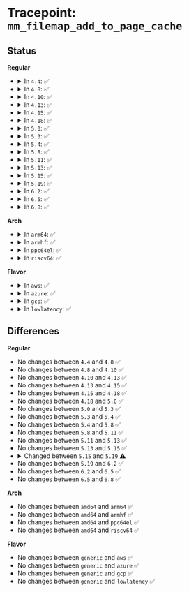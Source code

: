 # Tracepoint: <code>mm_filemap_add_to_page_cache</code>

## Status
<b>Regular</b>
<ul>
<li>
<details>
<summary>In <code>4.4</code>: ✅</summary>

Event:

```c
struct trace_event_raw_mm_filemap_op_page_cache {
    struct trace_entry ent;
    long unsigned int pfn;
    long unsigned int i_ino;
    long unsigned int index;
    dev_t s_dev;
    char __data[0];
};
```
Function:

```c
void trace_event_raw_event_mm_filemap_op_page_cache(void *__data, struct page *page);
```
</details>
</li>
<li>
<details>
<summary>In <code>4.8</code>: ✅</summary>

Event:

```c
struct trace_event_raw_mm_filemap_op_page_cache {
    struct trace_entry ent;
    long unsigned int pfn;
    long unsigned int i_ino;
    long unsigned int index;
    dev_t s_dev;
    char __data[0];
};
```
Function:

```c
void trace_event_raw_event_mm_filemap_op_page_cache(void *__data, struct page *page);
```
</details>
</li>
<li>
<details>
<summary>In <code>4.10</code>: ✅</summary>

Event:

```c
struct trace_event_raw_mm_filemap_op_page_cache {
    struct trace_entry ent;
    long unsigned int pfn;
    long unsigned int i_ino;
    long unsigned int index;
    dev_t s_dev;
    char __data[0];
};
```
Function:

```c
void trace_event_raw_event_mm_filemap_op_page_cache(void *__data, struct page *page);
```
</details>
</li>
<li>
<details>
<summary>In <code>4.13</code>: ✅</summary>

Event:

```c
struct trace_event_raw_mm_filemap_op_page_cache {
    struct trace_entry ent;
    long unsigned int pfn;
    long unsigned int i_ino;
    long unsigned int index;
    dev_t s_dev;
    char __data[0];
};
```
Function:

```c
void trace_event_raw_event_mm_filemap_op_page_cache(void *__data, struct page *page);
```
</details>
</li>
<li>
<details>
<summary>In <code>4.15</code>: ✅</summary>

Event:

```c
struct trace_event_raw_mm_filemap_op_page_cache {
    struct trace_entry ent;
    long unsigned int pfn;
    long unsigned int i_ino;
    long unsigned int index;
    dev_t s_dev;
    char __data[0];
};
```
Function:

```c
void trace_event_raw_event_mm_filemap_op_page_cache(void *__data, struct page *page);
```
</details>
</li>
<li>
<details>
<summary>In <code>4.18</code>: ✅</summary>

Event:

```c
struct trace_event_raw_mm_filemap_op_page_cache {
    struct trace_entry ent;
    long unsigned int pfn;
    long unsigned int i_ino;
    long unsigned int index;
    dev_t s_dev;
    char __data[0];
};
```
Function:

```c
void trace_event_raw_event_mm_filemap_op_page_cache(void *__data, struct page *page);
```
</details>
</li>
<li>
<details>
<summary>In <code>5.0</code>: ✅</summary>

Event:

```c
struct trace_event_raw_mm_filemap_op_page_cache {
    struct trace_entry ent;
    long unsigned int pfn;
    long unsigned int i_ino;
    long unsigned int index;
    dev_t s_dev;
    char __data[0];
};
```
Function:

```c
void trace_event_raw_event_mm_filemap_op_page_cache(void *__data, struct page *page);
```
</details>
</li>
<li>
<details>
<summary>In <code>5.3</code>: ✅</summary>

Event:

```c
struct trace_event_raw_mm_filemap_op_page_cache {
    struct trace_entry ent;
    long unsigned int pfn;
    long unsigned int i_ino;
    long unsigned int index;
    dev_t s_dev;
    char __data[0];
};
```
Function:

```c
void trace_event_raw_event_mm_filemap_op_page_cache(void *__data, struct page *page);
```
</details>
</li>
<li>
<details>
<summary>In <code>5.4</code>: ✅</summary>

Event:

```c
struct trace_event_raw_mm_filemap_op_page_cache {
    struct trace_entry ent;
    long unsigned int pfn;
    long unsigned int i_ino;
    long unsigned int index;
    dev_t s_dev;
    char __data[0];
};
```
Function:

```c
void trace_event_raw_event_mm_filemap_op_page_cache(void *__data, struct page *page);
```
</details>
</li>
<li>
<details>
<summary>In <code>5.8</code>: ✅</summary>

Event:

```c
struct trace_event_raw_mm_filemap_op_page_cache {
    struct trace_entry ent;
    long unsigned int pfn;
    long unsigned int i_ino;
    long unsigned int index;
    dev_t s_dev;
    char __data[0];
};
```
Function:

```c
void trace_event_raw_event_mm_filemap_op_page_cache(void *__data, struct page *page);
```
</details>
</li>
<li>
<details>
<summary>In <code>5.11</code>: ✅</summary>

Event:

```c
struct trace_event_raw_mm_filemap_op_page_cache {
    struct trace_entry ent;
    long unsigned int pfn;
    long unsigned int i_ino;
    long unsigned int index;
    dev_t s_dev;
    char __data[0];
};
```
Function:

```c
void trace_event_raw_event_mm_filemap_op_page_cache(void *__data, struct page *page);
```
</details>
</li>
<li>
<details>
<summary>In <code>5.13</code>: ✅</summary>

Event:

```c
struct trace_event_raw_mm_filemap_op_page_cache {
    struct trace_entry ent;
    long unsigned int pfn;
    long unsigned int i_ino;
    long unsigned int index;
    dev_t s_dev;
    char __data[0];
};
```
Function:

```c
void trace_event_raw_event_mm_filemap_op_page_cache(void *__data, struct page *page);
```
</details>
</li>
<li>
<details>
<summary>In <code>5.15</code>: ✅</summary>

Event:

```c
struct trace_event_raw_mm_filemap_op_page_cache {
    struct trace_entry ent;
    long unsigned int pfn;
    long unsigned int i_ino;
    long unsigned int index;
    dev_t s_dev;
    char __data[0];
};
```
Function:

```c
void trace_event_raw_event_mm_filemap_op_page_cache(void *__data, struct page *page);
```
</details>
</li>
<li>
<details>
<summary>In <code>5.19</code>: ✅</summary>

Event:

```c
struct trace_event_raw_mm_filemap_op_page_cache {
    struct trace_entry ent;
    long unsigned int pfn;
    long unsigned int i_ino;
    long unsigned int index;
    dev_t s_dev;
    unsigned char order;
    char __data[0];
};
```
Function:

```c
void trace_event_raw_event_mm_filemap_op_page_cache(void *__data, struct folio *folio);
```
</details>
</li>
<li>
<details>
<summary>In <code>6.2</code>: ✅</summary>

Event:

```c
struct trace_event_raw_mm_filemap_op_page_cache {
    struct trace_entry ent;
    long unsigned int pfn;
    long unsigned int i_ino;
    long unsigned int index;
    dev_t s_dev;
    unsigned char order;
    char __data[0];
};
```
Function:

```c
void trace_event_raw_event_mm_filemap_op_page_cache(void *__data, struct folio *folio);
```
</details>
</li>
<li>
<details>
<summary>In <code>6.5</code>: ✅</summary>

Event:

```c
struct trace_event_raw_mm_filemap_op_page_cache {
    struct trace_entry ent;
    long unsigned int pfn;
    long unsigned int i_ino;
    long unsigned int index;
    dev_t s_dev;
    unsigned char order;
    char __data[0];
};
```
Function:

```c
void trace_event_raw_event_mm_filemap_op_page_cache(void *__data, struct folio *folio);
```
</details>
</li>
<li>
<details>
<summary>In <code>6.8</code>: ✅</summary>

Event:

```c
struct trace_event_raw_mm_filemap_op_page_cache {
    struct trace_entry ent;
    long unsigned int pfn;
    long unsigned int i_ino;
    long unsigned int index;
    dev_t s_dev;
    unsigned char order;
    char __data[0];
};
```
Function:

```c
void trace_event_raw_event_mm_filemap_op_page_cache(void *__data, struct folio *folio);
```
</details>
</li>
</ul>
<b>Arch</b>
<ul>
<li>
<details>
<summary>In <code>arm64</code>: ✅</summary>

Event:

```c
struct trace_event_raw_mm_filemap_op_page_cache {
    struct trace_entry ent;
    long unsigned int pfn;
    long unsigned int i_ino;
    long unsigned int index;
    dev_t s_dev;
    char __data[0];
};
```
Function:

```c
void trace_event_raw_event_mm_filemap_op_page_cache(void *__data, struct page *page);
```
</details>
</li>
<li>
<details>
<summary>In <code>armhf</code>: ✅</summary>

Event:

```c
struct trace_event_raw_mm_filemap_op_page_cache {
    struct trace_entry ent;
    long unsigned int pfn;
    long unsigned int i_ino;
    long unsigned int index;
    dev_t s_dev;
    char __data[0];
};
```
Function:

```c
void trace_event_raw_event_mm_filemap_op_page_cache(void *__data, struct page *page);
```
</details>
</li>
<li>
<details>
<summary>In <code>ppc64el</code>: ✅</summary>

Event:

```c
struct trace_event_raw_mm_filemap_op_page_cache {
    struct trace_entry ent;
    long unsigned int pfn;
    long unsigned int i_ino;
    long unsigned int index;
    dev_t s_dev;
    char __data[0];
};
```
Function:

```c
void trace_event_raw_event_mm_filemap_op_page_cache(void *__data, struct page *page);
```
</details>
</li>
<li>
<details>
<summary>In <code>riscv64</code>: ✅</summary>

Event:

```c
struct trace_event_raw_mm_filemap_op_page_cache {
    struct trace_entry ent;
    long unsigned int pfn;
    long unsigned int i_ino;
    long unsigned int index;
    dev_t s_dev;
    char __data[0];
};
```
Function:

```c
void trace_event_raw_event_mm_filemap_op_page_cache(void *__data, struct page *page);
```
</details>
</li>
</ul>
<b>Flavor</b>
<ul>
<li>
<details>
<summary>In <code>aws</code>: ✅</summary>

Event:

```c
struct trace_event_raw_mm_filemap_op_page_cache {
    struct trace_entry ent;
    long unsigned int pfn;
    long unsigned int i_ino;
    long unsigned int index;
    dev_t s_dev;
    char __data[0];
};
```
Function:

```c
void trace_event_raw_event_mm_filemap_op_page_cache(void *__data, struct page *page);
```
</details>
</li>
<li>
<details>
<summary>In <code>azure</code>: ✅</summary>

Event:

```c
struct trace_event_raw_mm_filemap_op_page_cache {
    struct trace_entry ent;
    long unsigned int pfn;
    long unsigned int i_ino;
    long unsigned int index;
    dev_t s_dev;
    char __data[0];
};
```
Function:

```c
void trace_event_raw_event_mm_filemap_op_page_cache(void *__data, struct page *page);
```
</details>
</li>
<li>
<details>
<summary>In <code>gcp</code>: ✅</summary>

Event:

```c
struct trace_event_raw_mm_filemap_op_page_cache {
    struct trace_entry ent;
    long unsigned int pfn;
    long unsigned int i_ino;
    long unsigned int index;
    dev_t s_dev;
    char __data[0];
};
```
Function:

```c
void trace_event_raw_event_mm_filemap_op_page_cache(void *__data, struct page *page);
```
</details>
</li>
<li>
<details>
<summary>In <code>lowlatency</code>: ✅</summary>

Event:

```c
struct trace_event_raw_mm_filemap_op_page_cache {
    struct trace_entry ent;
    long unsigned int pfn;
    long unsigned int i_ino;
    long unsigned int index;
    dev_t s_dev;
    char __data[0];
};
```
Function:

```c
void trace_event_raw_event_mm_filemap_op_page_cache(void *__data, struct page *page);
```
</details>
</li>
</ul>

## Differences
<b>Regular</b>
<ul>
<li>
No changes between <code>4.4</code> and <code>4.8</code> ✅
</li>
<li>
No changes between <code>4.8</code> and <code>4.10</code> ✅
</li>
<li>
No changes between <code>4.10</code> and <code>4.13</code> ✅
</li>
<li>
No changes between <code>4.13</code> and <code>4.15</code> ✅
</li>
<li>
No changes between <code>4.15</code> and <code>4.18</code> ✅
</li>
<li>
No changes between <code>4.18</code> and <code>5.0</code> ✅
</li>
<li>
No changes between <code>5.0</code> and <code>5.3</code> ✅
</li>
<li>
No changes between <code>5.3</code> and <code>5.4</code> ✅
</li>
<li>
No changes between <code>5.4</code> and <code>5.8</code> ✅
</li>
<li>
No changes between <code>5.8</code> and <code>5.11</code> ✅
</li>
<li>
No changes between <code>5.11</code> and <code>5.13</code> ✅
</li>
<li>
No changes between <code>5.13</code> and <code>5.15</code> ✅
</li>
<li>
<details>
<summary>Changed between <code>5.15</code> and <code>5.19</code> ⚠️</summary>
<ul>
<li>
<b>Event changed. </b>
</li>
<li>
<b>Field added. </b>
<code>unsigned char order</code>
</li>
<li>
<b>Func changed. </b>
</li>
<li>
<b>Param added. </b>
<code>struct folio *folio</code>
</li>
<li>
<b>Param removed. </b>
<code>struct page *page</code>
</li>
</ul>
</details>
</li>
<li>
No changes between <code>5.19</code> and <code>6.2</code> ✅
</li>
<li>
No changes between <code>6.2</code> and <code>6.5</code> ✅
</li>
<li>
No changes between <code>6.5</code> and <code>6.8</code> ✅
</li>
</ul>
<b>Arch</b>
<ul>
<li>
No changes between <code>amd64</code> and <code>arm64</code> ✅
</li>
<li>
No changes between <code>amd64</code> and <code>armhf</code> ✅
</li>
<li>
No changes between <code>amd64</code> and <code>ppc64el</code> ✅
</li>
<li>
No changes between <code>amd64</code> and <code>riscv64</code> ✅
</li>
</ul>
<b>Flavor</b>
<ul>
<li>
No changes between <code>generic</code> and <code>aws</code> ✅
</li>
<li>
No changes between <code>generic</code> and <code>azure</code> ✅
</li>
<li>
No changes between <code>generic</code> and <code>gcp</code> ✅
</li>
<li>
No changes between <code>generic</code> and <code>lowlatency</code> ✅
</li>
</ul>
